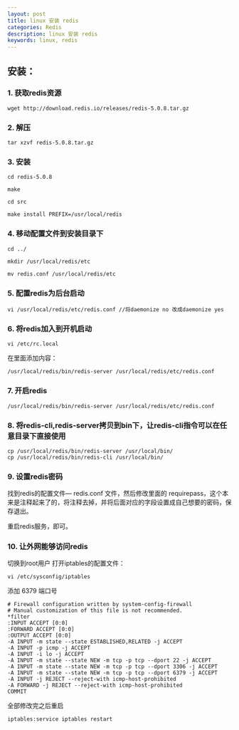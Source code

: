 ```yaml
---
layout: post
title: linux 安装 redis 
categories: Redis
description: linux 安装 redis 
keywords: linux, redis
---
```



## 安装：

### 1. 获取redis资源

```
wget http://download.redis.io/releases/redis-5.0.8.tar.gz
```

### 2. 解压

```
tar xzvf redis-5.0.8.tar.gz
```

### 3. 安装

```
cd redis-5.0.8

make

cd src

make install PREFIX=/usr/local/redis
```

### 4. 移动配置文件到安装目录下
```
cd ../

mkdir /usr/local/redis/etc

mv redis.conf /usr/local/redis/etc
```
### 5. 配置redis为后台启动

```
vi /usr/local/redis/etc/redis.conf //将daemonize no 改成daemonize yes
```

### 6. 将redis加入到开机启动

```
vi /etc/rc.local 
```

在里面添加内容：
```
/usr/local/redis/bin/redis-server /usr/local/redis/etc/redis.conf 
```

### 7. 开启redis

```
/usr/local/redis/bin/redis-server /usr/local/redis/etc/redis.conf 
```
 
### 8. 将redis-cli,redis-server拷贝到bin下，让redis-cli指令可以在任意目录下直接使用

```
cp /usr/local/redis/bin/redis-server /usr/local/bin/
cp /usr/local/redis/bin/redis-cli /usr/local/bin/
```

### 9. 设置redis密码

找到redis的配置文件— redis.conf 文件，然后修改里面的 requirepass，这个本来是注释起来了的，将注释去掉，并将后面对应的字段设置成自己想要的密码，保存退出。

重启redis服务，即可。

### 10. 让外网能够访问redis

切换到root用户 打开iptables的配置文件：

```
vi /etc/sysconfig/iptables
```

添加 6379 端口号

```
# Firewall configuration written by system-config-firewall
# Manual customization of this file is not recommended.
*filter
:INPUT ACCEPT [0:0]
:FORWARD ACCEPT [0:0]
:OUTPUT ACCEPT [0:0]
-A INPUT -m state --state ESTABLISHED,RELATED -j ACCEPT
-A INPUT -p icmp -j ACCEPT
-A INPUT -i lo -j ACCEPT
-A INPUT -m state --state NEW -m tcp -p tcp --dport 22 -j ACCEPT
-A INPUT -m state --state NEW -m tcp -p tcp --dport 3306 -j ACCEPT
-A INPUT -m state --state NEW -m tcp -p tcp --dport 6379 -j ACCEPT
-A INPUT -j REJECT --reject-with icmp-host-prohibited
-A FORWARD -j REJECT --reject-with icmp-host-prohibited
COMMIT
```

全部修改完之后重启
```
iptables:service iptables restart
```
